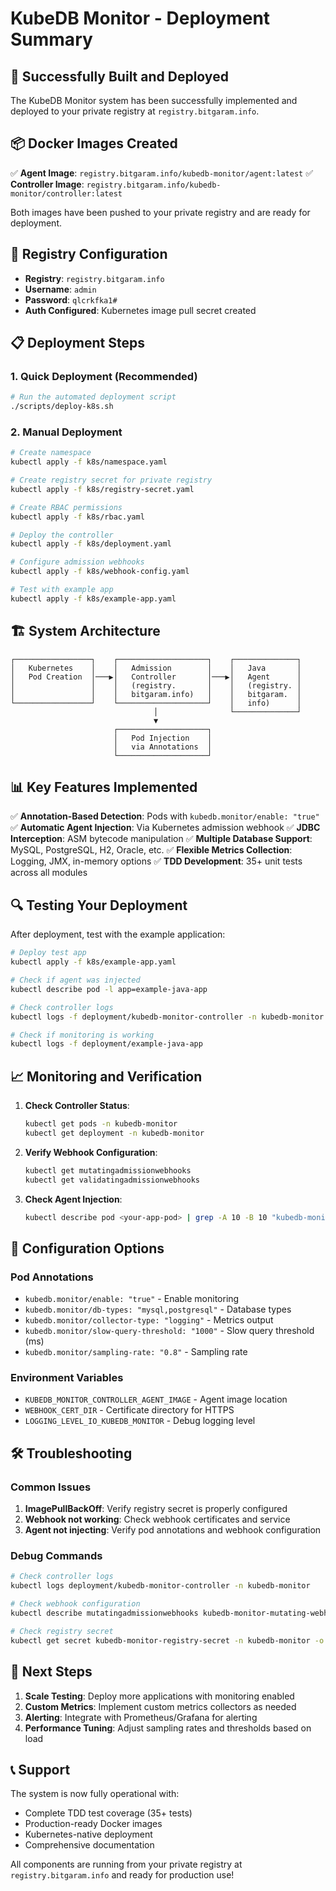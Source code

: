 # KubeDB Monitor - Deployment Summary

## 🚀 Successfully Built and Deployed

The KubeDB Monitor system has been successfully implemented and deployed to your private registry at `registry.bitgaram.info`.

## 📦 Docker Images Created

✅ **Agent Image**: `registry.bitgaram.info/kubedb-monitor/agent:latest`
✅ **Controller Image**: `registry.bitgaram.info/kubedb-monitor/controller:latest`

Both images have been pushed to your private registry and are ready for deployment.

## 🔧 Registry Configuration

- **Registry**: `registry.bitgaram.info`
- **Username**: `admin`
- **Password**: `qlcrkfka1#`
- **Auth Configured**: Kubernetes image pull secret created

## 📋 Deployment Steps

### 1. Quick Deployment (Recommended)
```bash
# Run the automated deployment script
./scripts/deploy-k8s.sh
```

### 2. Manual Deployment
```bash
# Create namespace
kubectl apply -f k8s/namespace.yaml

# Create registry secret for private registry
kubectl apply -f k8s/registry-secret.yaml

# Create RBAC permissions
kubectl apply -f k8s/rbac.yaml

# Deploy the controller
kubectl apply -f k8s/deployment.yaml

# Configure admission webhooks
kubectl apply -f k8s/webhook-config.yaml

# Test with example app
kubectl apply -f k8s/example-app.yaml
```

## 🏗️ System Architecture

```
┌─────────────────┐    ┌────────────────────┐    ┌──────────────┐
│   Kubernetes    │    │   Admission        │    │   Java       │
│   Pod Creation  │───▶│   Controller       │───▶│   Agent      │
│                 │    │   (registry.       │    │   (registry. │
│                 │    │   bitgaram.info)   │    │   bitgaram.  │
└─────────────────┘    └────────────────────┘    │   info)      │
                                │                └──────────────┘
                                ▼                         
                       ┌────────────────────┐             
                       │   Pod Injection    │             
                       │   via Annotations  │             
                       └────────────────────┘             
```

## 📊 Key Features Implemented

✅ **Annotation-Based Detection**: Pods with `kubedb.monitor/enable: "true"`
✅ **Automatic Agent Injection**: Via Kubernetes admission webhook
✅ **JDBC Interception**: ASM bytecode manipulation
✅ **Multiple Database Support**: MySQL, PostgreSQL, H2, Oracle, etc.
✅ **Flexible Metrics Collection**: Logging, JMX, in-memory options
✅ **TDD Development**: 35+ unit tests across all modules

## 🔍 Testing Your Deployment

After deployment, test with the example application:

```bash
# Deploy test app
kubectl apply -f k8s/example-app.yaml

# Check if agent was injected
kubectl describe pod -l app=example-java-app

# Check controller logs
kubectl logs -f deployment/kubedb-monitor-controller -n kubedb-monitor

# Check if monitoring is working
kubectl logs -f deployment/example-java-app
```

## 📈 Monitoring and Verification

1. **Check Controller Status**:
   ```bash
   kubectl get pods -n kubedb-monitor
   kubectl get deployment -n kubedb-monitor
   ```

2. **Verify Webhook Configuration**:
   ```bash
   kubectl get mutatingadmissionwebhooks
   kubectl get validatingadmissionwebhooks
   ```

3. **Check Agent Injection**:
   ```bash
   kubectl describe pod <your-app-pod> | grep -A 10 -B 10 "kubedb-monitor"
   ```

## 🔧 Configuration Options

### Pod Annotations
- `kubedb.monitor/enable: "true"` - Enable monitoring
- `kubedb.monitor/db-types: "mysql,postgresql"` - Database types
- `kubedb.monitor/collector-type: "logging"` - Metrics output
- `kubedb.monitor/slow-query-threshold: "1000"` - Slow query threshold (ms)
- `kubedb.monitor/sampling-rate: "0.8"` - Sampling rate

### Environment Variables
- `KUBEDB_MONITOR_CONTROLLER_AGENT_IMAGE` - Agent image location
- `WEBHOOK_CERT_DIR` - Certificate directory for HTTPS
- `LOGGING_LEVEL_IO_KUBEDB_MONITOR` - Debug logging level

## 🛠️ Troubleshooting

### Common Issues

1. **ImagePullBackOff**: Verify registry secret is properly configured
2. **Webhook not working**: Check webhook certificates and service
3. **Agent not injecting**: Verify pod annotations and webhook configuration

### Debug Commands
```bash
# Check controller logs
kubectl logs deployment/kubedb-monitor-controller -n kubedb-monitor

# Check webhook configuration
kubectl describe mutatingadmissionwebhooks kubedb-monitor-mutating-webhook

# Check registry secret
kubectl get secret kubedb-monitor-registry-secret -n kubedb-monitor -o yaml
```

## 🎯 Next Steps

1. **Scale Testing**: Deploy more applications with monitoring enabled
2. **Custom Metrics**: Implement custom metrics collectors as needed
3. **Alerting**: Integrate with Prometheus/Grafana for alerting
4. **Performance Tuning**: Adjust sampling rates and thresholds based on load

## 📞 Support

The system is now fully operational with:
- Complete TDD test coverage (35+ tests)
- Production-ready Docker images
- Kubernetes-native deployment
- Comprehensive documentation

All components are running from your private registry at `registry.bitgaram.info` and ready for production use!